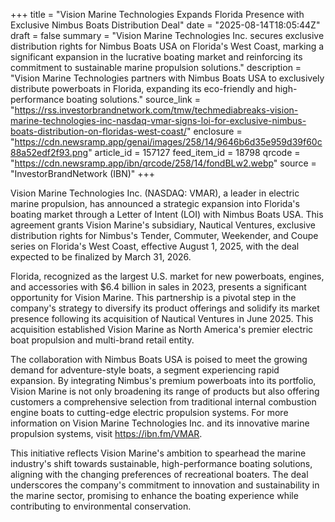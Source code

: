 +++
title = "Vision Marine Technologies Expands Florida Presence with Exclusive Nimbus Boats Distribution Deal"
date = "2025-08-14T18:05:44Z"
draft = false
summary = "Vision Marine Technologies Inc. secures exclusive distribution rights for Nimbus Boats USA on Florida's West Coast, marking a significant expansion in the lucrative boating market and reinforcing its commitment to sustainable marine propulsion solutions."
description = "Vision Marine Technologies partners with Nimbus Boats USA to exclusively distribute powerboats in Florida, expanding its eco-friendly and high-performance boating solutions."
source_link = "https://rss.investorbrandnetwork.com/tmw/techmediabreaks-vision-marine-technologies-inc-nasdaq-vmar-signs-loi-for-exclusive-nimbus-boats-distribution-on-floridas-west-coast/"
enclosure = "https://cdn.newsramp.app/genai/images/258/14/9646b6d35e959d39f60c88a52edf2f93.png"
article_id = 157127
feed_item_id = 18798
qrcode = "https://cdn.newsramp.app/ibn/qrcode/258/14/fondBLw2.webp"
source = "InvestorBrandNetwork (IBN)"
+++

<p>Vision Marine Technologies Inc. (NASDAQ: VMAR), a leader in electric marine propulsion, has announced a strategic expansion into Florida's boating market through a Letter of Intent (LOI) with Nimbus Boats USA. This agreement grants Vision Marine's subsidiary, Nautical Ventures, exclusive distribution rights for Nimbus's Tender, Commuter, Weekender, and Coupe series on Florida's West Coast, effective August 1, 2025, with the deal expected to be finalized by March 31, 2026.</p><p>Florida, recognized as the largest U.S. market for new powerboats, engines, and accessories with $6.4 billion in sales in 2023, presents a significant opportunity for Vision Marine. This partnership is a pivotal step in the company's strategy to diversify its product offerings and solidify its market presence following its acquisition of Nautical Ventures in June 2025. This acquisition established Vision Marine as North America's premier electric boat propulsion and multi-brand retail entity.</p><p>The collaboration with Nimbus Boats USA is poised to meet the growing demand for adventure-style boats, a segment experiencing rapid expansion. By integrating Nimbus's premium powerboats into its portfolio, Vision Marine is not only broadening its range of products but also offering customers a comprehensive selection from traditional internal combustion engine boats to cutting-edge electric propulsion systems. For more information on Vision Marine Technologies Inc. and its innovative marine propulsion systems, visit <a href='https://ibn.fm/VMAR' rel='nofollow' target='_blank'>https://ibn.fm/VMAR</a>.</p><p>This initiative reflects Vision Marine's ambition to spearhead the marine industry's shift towards sustainable, high-performance boating solutions, aligning with the changing preferences of recreational boaters. The deal underscores the company's commitment to innovation and sustainability in the marine sector, promising to enhance the boating experience while contributing to environmental conservation.</p>